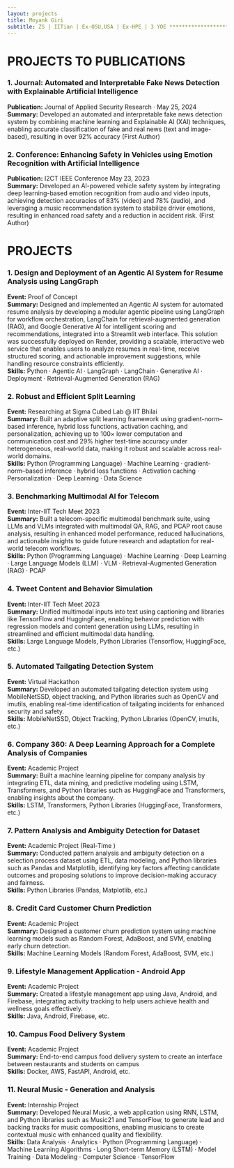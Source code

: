 ```yaml
---
layout: projects
title: Moyank Giri
subtitle: ZS | IITian | Ex-OSU,USA | Ex-HPE | 3 YOE ************************************************ Adv DS Associate Consultant @ ZS, Alumni of IIT, 3YOE, Ex Scho @ OSU-US, Ex-HPE, MTech-DSAI, BTech-CSE & 2 publications in journal and conf, Skilled in ML, NLP, DS, GenAI & EdgeAI etc
---
```

# PROJECTS TO PUBLICATIONS

### 1. Journal: Automated and Interpretable Fake News Detection with Explainable Artificial Intelligence
**Publication:** Journal of Applied Security Research · May 25, 2024     
**Summary:** Developed an automated and interpretable fake news detection system by combining machine learning and Explainable AI (XAI) techniques, enabling accurate classification of fake and real news (text and image-based), resulting in over 92% accuracy (First Author)     

### 2. Conference: Enhancing Safety in Vehicles using Emotion Recognition with Artificial Intelligence
**Publication:** I2CT IEEE Conference May 23, 2023  
**Summary:** Developed an AI-powered vehicle safety system by integrating deep learning-based emotion recognition from audio and video inputs, achieving detection accuracies of 83% (video) and 78% (audio), and leveraging a music recommendation system to stabilize driver emotions, resulting in enhanced road safety and a reduction in accident risk. (First Author)   

# PROJECTS

### 1. Design and Deployment of an Agentic AI System for Resume Analysis using LangGraph 
**Event:** Proof of Concept  
**Summary:** Designed and implemented an Agentic AI system for automated resume analysis by developing a modular agentic pipeline using LangGraph for workflow orchestration, LangChain for retrieval-augmented generation (RAG), and Google Generative AI for intelligent scoring and recommendations, integrated into a Streamlit web interface. This solution was successfully deployed on Render, providing a scalable, interactive web service that enables users to analyze resumes in real-time, receive structured scoring, and actionable improvement suggestions, while handling resource constraints efficiently.  
**Skills:** Python · Agentic AI · LangGraph · LangChain · Generative AI · Deployment · Retrieval-Augmented Generation (RAG)  

### 2. Robust and Efficient Split Learning  
**Event:** Researching at Sigma Cubed Lab @ IIT Bhilai  
**Summary:** Built an adaptive split learning framework using gradient-norm–based inference, hybrid loss functions, activation caching, and personalization, achieving up to 100× lower computation and communication cost and 29% higher test-time accuracy under heterogeneous, real-world data, making it robust and scalable across real-world domains.  
**Skills:** Python (Programming Language) · Machine Learning · gradient-norm–based inference · hybrid loss functions · Activation caching · Personalization · Deep Learning · Data Science

### 3. Benchmarking Multimodal AI for Telecom 
**Event:** Inter-IIT Tech Meet 2023  
**Summary:** Built a telecom-specific multimodal benchmark suite, using LLMs and VLMs integrated with multimodal QA, RAG, and PCAP root cause analysis, resulting in enhanced model performance, reduced hallucinations, and actionable insights to guide future research and adaptation for real-world telecom workflows.  
**Skills:** Python (Programming Language) · Machine Learning · Deep Learning · Large Language Models (LLM) · VLM · Retrieval-Augmented Generation (RAG) · PCAP  

### 4. Tweet Content and Behavior Simulation 
**Event:** Inter-IIT Tech Meet 2023  
**Summary:** Unified multimodal inputs into text using captioning and libraries like TensorFlow and HuggingFace, enabling behavior prediction with regression models and content generation using LLMs, resulting in streamlined and efficient multimodal data handling.   
**Skills:** Large Language Models, Python Libraries (Tensorflow, HuggingFace, etc.)  

### 5. Automated Tailgating Detection System
**Event:** Virtual Hackathon  
**Summary:** Developed an automated tailgating detection system using MobileNetSSD, object tracking, and Python libraries such as OpenCV and imutils, enabling real-time identification of tailgating incidents for enhanced security and safety.  
**Skills:** MobileNetSSD, Object Tracking, Python Libraries (OpenCV, imutils, etc.)  

### 6. Company 360: A Deep Learning Approach for a Complete Analysis of Companies  
**Event:** Academic Project  
**Summary:** Built a machine learning pipeline for company analysis by integrating ETL, data mining, and predictive modeling using LSTM, Transformers, and Python libraries such as HuggingFace and Transformers, enabling insights about the company.  
**Skills:** LSTM, Transformers, Python Libraries (HuggingFace, Transformers, etc.)  

### 7. Pattern Analysis and Ambiguity Detection for Dataset  
**Event:** Academic Project (Real-Time )  
**Summary:**  Conducted pattern analysis and ambiguity detection on a selection process dataset using ETL, data modeling, and Python libraries such as Pandas and Matplotlib, identifying key factors affecting candidate outcomes and proposing solutions to improve decision-making accuracy and fairness.  
**Skills:** Python Libraries (Pandas, Matplotlib, etc.)  

### 8. Credit Card Customer Churn Prediction  
**Event:** Academic Project   
**Summary:**  Designed a customer churn prediction system using machine learning models such as Random Forest, AdaBoost, and SVM, enabling early churn detection.   
**Skills:** Machine Learning Models (Random Forest, AdaBoost, SVM, etc.)  

### 9. Lifestyle Management Application  - Android App  
**Event:** Academic Project   
**Summary:** Created a lifestyle management app using Java, Android, and Firebase, integrating activity tracking to help users achieve health and wellness goals effectively.  
**Skills:** Java, Android, Firebase, etc.  

### 10. Campus Food Delivery System  
**Event:** Academic Project  
**Summary:** End-to-end campus food delivery system to create an interface between restaurants and students on campus  
**Skills:** Docker, AWS, FastAPI, Android, etc. 

### 11. Neural Music - Generation and Analysis   
**Event:** Internship Project  
**Summary:** Developed Neural Music, a web application using RNN, LSTM, and Python libraries such as Music21 and TensorFlow, to generate lead and backing tracks for music compositions, enabling musicians to create contextual music with enhanced quality and flexibility.  
**Skills:** Data Analysis · Analytics · Python (Programming Language) · Machine Learning Algorithms · Long Short-term Memory (LSTM) · Model Training · Data Modeling · Computer Science · TensorFlow   
